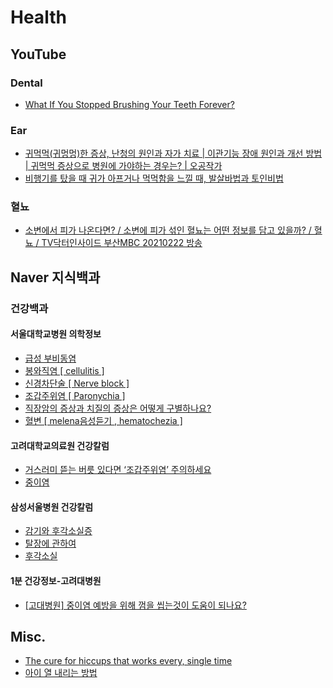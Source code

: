 # Health

## YouTube
### Dental
* [What If You Stopped Brushing Your Teeth Forever?](https://www.youtube.com/watch?v=lqriCSSsMiA)

### Ear
* [귀먹먹(귀멍멍)한 증상, 난청의 원인과 자가 치료 | 이관기능 장애 원인과 개선 방법 | 귀먹먹 증상으로 병원에 가야하는 경우는? | 오공작가](https://www.youtube.com/watch?v=b-8hu-To4Mk)
* [비행기를 탔을 때 귀가 아프거나 먹먹함을 느낄 때, 발살바법과 토인비법](https://www.youtube.com/watch?v=QfbRJRZsbtc)

### 혈뇨
* [소변에서 피가 나온다면? / 소변에 피가 섞인 혈뇨는 어떤 정보를 담고 있을까? / 혈뇨 / TV닥터인사이드 부산MBC 20210222 방송](https://www.youtube.com/watch?v=798p6N_yexw)

## Naver 지식백과
### 건강백과
#### 서울대학교병원 의학정보
* [급성 부비동염](https://terms.naver.com/entry.naver?docId=926738&cid=51007&categoryId=51007)
* [봉와직염 [ cellulitis ]](https://terms.naver.com/entry.naver?docId=926792&cid=51007&categoryId=51007)
* [신경차단술 [ Nerve block ]](https://terms.naver.com/entry.naver?docId=6225743&cid=51007&categoryId=51007)
* [조갑주위염 [ Paronychia ]](https://terms.naver.com/entry.naver?docId=6226046&cid=51007&categoryId=51007)
* [직장암의 증상과 치질의 증상은 어떻게 구별하나요?](https://terms.naver.com/entry.naver?docId=2100476&cid=63166&categoryId=51020)
* [혈변 [ melena음성듣기 , hematochezia ]](https://terms.naver.com/entry.naver?docId=927432&cid=51007&categoryId=51007)

#### 고려대학교의료원 건강칼럼
* [거스러미 뜯는 버릇 있다면 ‘조갑주위염’ 주의하세요](https://terms.naver.com/entry.naver?docId=6201309&cid=63166&categoryId=59314)
* [중이염](https://terms.naver.com/entry.naver?docId=5771054&cid=63166&categoryId=59314)

#### 삼성서울병원 건강칼럼
* [감기와 후각소실증](https://terms.naver.com/entry.naver?docId=2102864&cid=63166&categoryId=51019)
* [탈장에 관하여](https://terms.naver.com/entry.naver?docId=2102471&cid=63166&categoryId=51019)
* [후각소실](https://terms.naver.com/entry.naver?docId=927395&cid=51007&categoryId=51007)

#### 1분 건강정보-고려대병원
* [[고대병원] 중이염 예방을 위해 껌을 씹는것이 도움이 되나요?](https://terms.naver.com/entry.naver?docId=5829610&cid=51616&categoryId=65683)

## Misc.
* [The cure for hiccups that works every, single time](https://www.youtube.com/watch?v=Bd5lr1Aj97I)
* [아이 열 내리는 방법](https://www.tylenol.co.kr/children-infants/fever/cool-down-the-fever)
